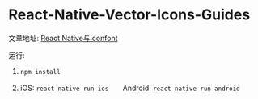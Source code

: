 # React-Native-Vector-Icons-Guides

文章地址: [React Native与Iconfont](https://github.com/MrErHu/blog/issues/15)

运行:

1. `npm install`

2. iOS: `react-native run-ios`　　Android: `react-native run-android`